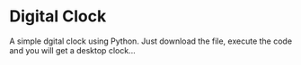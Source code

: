 # Digital Clock
A simple dgital clock using Python.
Just download the file, execute the code and you will get a desktop clock...
